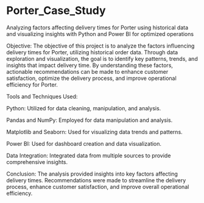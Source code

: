 # Porter_Case_Study
Analyzing factors affecting delivery times for Porter using historical data and visualizing insights with Python and Power BI for optimized operations

Objective: The objective of this project is to analyze the factors influencing delivery times for Porter, utilizing historical order data. Through data exploration and visualization, the goal is to identify key patterns, trends, and insights that impact delivery time. By understanding these factors, actionable recommendations can be made to enhance customer satisfaction, optimize the delivery process, and improve operational efficiency for Porter.

Tools and Techniques Used:

Python: Utilized for data cleaning, manipulation, and analysis.

Pandas and NumPy: Employed for data manipulation and analysis.

Matplotlib and Seaborn: Used for visualizing data trends and patterns.

Power BI: Used for dashboard creation and data visualization.

Data Integration: Integrated data from multiple sources to provide comprehensive insights.

Conclusion: The analysis provided insights into key factors affecting delivery times. Recommendations were made to streamline the delivery process, enhance customer satisfaction, and improve overall operational efficiency.

